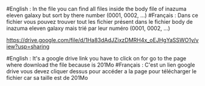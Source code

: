 #English : In the file you can find all files inside the body file of inazuma eleven galaxy but sort by there number (0001, 0002, ...)
#Français : Dans ce fichier vous pouvez trouver tout les fichier présent dans le fichier body de inazuma eleven galaxy mais trié par leur numéro (0001, 0002, ...)

https://drive.google.com/file/d/1Ha83dAdJZixzDMRH4x_oEJHgYaSSWO1y/view?usp=sharing

#English : It's a google drive link you have to click on for go to the page where download the file because is 201Mo
#Français : C'est un lien google drive vous devez cliquer dessus pour accéder a la page pour télécharger le fichier car sa taille est de 201Mo
